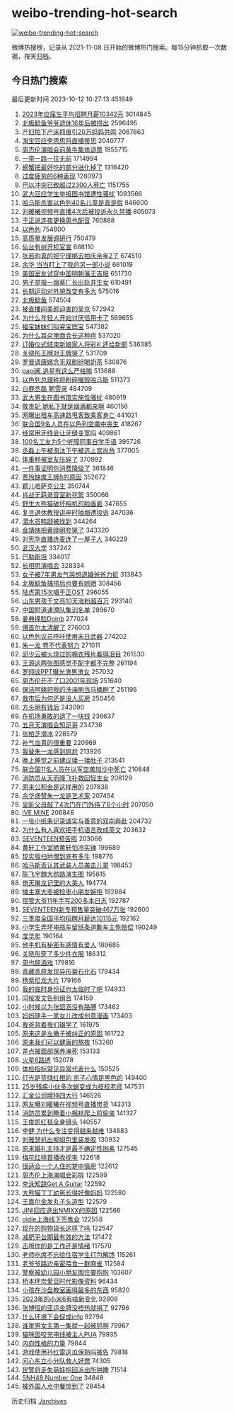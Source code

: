 # weibo-trending-hot-search

[![weibo-trending-hot-search](https://github.com/ameizi/weibo-trending-hot-search/actions/workflows/ci.yml/badge.svg)](https://github.com/ameizi/weibo-trending-hot-search/actions/workflows/ci.yml)

微博热搜榜，记录从 2021-11-08 日开始的微博热门搜索。每15分钟抓取一次数据，按天[归档](./archives)。

## 今日热门搜索

<!-- BEGIN --> 
最后更新时间 2023-10-12 10:27:13.451849 
1. [2023年应届生平均招聘月薪10342元](https://s.weibo.com/weibo?q=%232023%E5%B9%B4%E5%BA%94%E5%B1%8A%E7%94%9F%E5%B9%B3%E5%9D%87%E6%8B%9B%E8%81%98%E6%9C%88%E8%96%AA10342%E5%85%83%23&t=31&band_rank=5&Refer=top) 3014845
1. [北极鲶鱼爷爷退休16年后被捞出](https://s.weibo.com/weibo?q=%23%E5%8C%97%E6%9E%81%E9%B2%B6%E9%B1%BC%E7%88%B7%E7%88%B7%E9%80%80%E4%BC%9116%E5%B9%B4%E5%90%8E%E8%A2%AB%E6%8D%9E%E5%87%BA%23&t=31&band_rank=34&Refer=top) 2596495
1. [产妇拍下产床抓痕引20万妈妈共鸣](https://s.weibo.com/weibo?q=%23%E4%BA%A7%E5%A6%87%E6%8B%8D%E4%B8%8B%E4%BA%A7%E5%BA%8A%E6%8A%93%E7%97%95%E5%BC%9520%E4%B8%87%E5%A6%88%E5%A6%88%E5%85%B1%E9%B8%A3%23&t=31&band_rank=2&Refer=top) 2087863
1. [淘宝回应李思思将直播带货](https://s.weibo.com/weibo?q=%23%E6%B7%98%E5%AE%9D%E5%9B%9E%E5%BA%94%E6%9D%8E%E6%80%9D%E6%80%9D%E5%B0%86%E7%9B%B4%E6%92%AD%E5%B8%A6%E8%B4%A7%23&t=31&band_rank=2&Refer=top) 2040777
1. [周杰伦演唱会前黄牛集体退票](https://s.weibo.com/weibo?q=%23%E5%91%A8%E6%9D%B0%E4%BC%A6%E6%BC%94%E5%94%B1%E4%BC%9A%E5%89%8D%E9%BB%84%E7%89%9B%E9%9B%86%E4%BD%93%E9%80%80%E7%A5%A8%23&t=31&band_rank=31&Refer=top) 1955715
1. [一带一路一往无前](https://s.weibo.com/weibo?q=%23%E4%B8%80%E5%B8%A6%E4%B8%80%E8%B7%AF%E4%B8%80%E5%BE%80%E6%97%A0%E5%89%8D%23&t=31&band_rank=3&Refer=top) 1714994
1. [螃蟹把最好吃的部分进化掉了](https://s.weibo.com/weibo?q=%E8%9E%83%E8%9F%B9%E6%8A%8A%E6%9C%80%E5%A5%BD%E5%90%83%E7%9A%84%E9%83%A8%E5%88%86%E8%BF%9B%E5%8C%96%E6%8E%89%E4%BA%86&t=31&band_rank=1&Refer=top) 1316420
1. [过度疲劳的6种表现](https://s.weibo.com/weibo?q=%23%E8%BF%87%E5%BA%A6%E7%96%B2%E5%8A%B3%E7%9A%846%E7%A7%8D%E8%A1%A8%E7%8E%B0%23&t=31&band_rank=32&Refer=top) 1280973
1. [巴以冲突已致超过2300人死亡](https://s.weibo.com/weibo?q=%23%E5%B7%B4%E4%BB%A5%E5%86%B2%E7%AA%81%E5%B7%B2%E8%87%B4%E8%B6%85%E8%BF%872300%E4%BA%BA%E6%AD%BB%E4%BA%A1%23&t=31&band_rank=6&Refer=top) 1151755
1. [武大回应学生举报图书馆遭性骚扰](https://s.weibo.com/weibo?q=%23%E6%AD%A6%E5%A4%A7%E5%9B%9E%E5%BA%94%E5%AD%A6%E7%94%9F%E4%B8%BE%E6%8A%A5%E5%9B%BE%E4%B9%A6%E9%A6%86%E9%81%AD%E6%80%A7%E9%AA%9A%E6%89%B0%23&t=31&band_rank=16&Refer=top) 1093566
1. [哈马斯杀害以色列40名儿童是真是假](https://s.weibo.com/weibo?q=%23%E5%93%88%E9%A9%AC%E6%96%AF%E6%9D%80%E5%AE%B3%E4%BB%A5%E8%89%B2%E5%88%9740%E5%90%8D%E5%84%BF%E7%AB%A5%E6%98%AF%E7%9C%9F%E6%98%AF%E5%81%87%23&t=31&band_rank=50&Refer=top) 846600
1. [刘暖曦视频号直播4次后被投诉永久禁播](https://s.weibo.com/weibo?q=%23%E5%88%98%E6%9A%96%E6%9B%A6%E8%A7%86%E9%A2%91%E5%8F%B7%E7%9B%B4%E6%92%AD4%E6%AC%A1%E5%90%8E%E8%A2%AB%E6%8A%95%E8%AF%89%E6%B0%B8%E4%B9%85%E7%A6%81%E6%92%AD%23&t=31&band_rank=5&Refer=top) 805073
1. [于正说连夜更换周也配音](https://s.weibo.com/weibo?q=%23%E4%BA%8E%E6%AD%A3%E8%AF%B4%E8%BF%9E%E5%A4%9C%E6%9B%B4%E6%8D%A2%E5%91%A8%E4%B9%9F%E9%85%8D%E9%9F%B3%23&t=31&band_rank=7&Refer=top) 760888
1. [以色列](https://s.weibo.com/weibo?q=%23%E4%BB%A5%E8%89%B2%E5%88%97%23&t=31&band_rank=9&Refer=top) 754800
1. [高质量发展调研行](https://s.weibo.com/weibo?q=%23%E9%AB%98%E8%B4%A8%E9%87%8F%E5%8F%91%E5%B1%95%E8%B0%83%E7%A0%94%E8%A1%8C%23&t=31&band_rank=3&Refer=top) 750479
1. [仙台有树开机官宣](https://s.weibo.com/weibo?q=%23%E4%BB%99%E5%8F%B0%E6%9C%89%E6%A0%91%E5%BC%80%E6%9C%BA%E5%AE%98%E5%AE%A3%23&t=31&band_rank=9&Refer=top) 688110
1. [张若昀真的把宁理绑去拍庆余年2了](https://s.weibo.com/weibo?q=%23%E5%BC%A0%E8%8B%A5%E6%98%80%E7%9C%9F%E7%9A%84%E6%8A%8A%E5%AE%81%E7%90%86%E7%BB%91%E5%8E%BB%E6%8B%8D%E5%BA%86%E4%BD%99%E5%B9%B42%E4%BA%86%23&t=31&band_rank=35&Refer=top) 674510
1. [余华 当当盯上了我的另一部小说](https://s.weibo.com/weibo?q=%E4%BD%99%E5%8D%8E%20%E5%BD%93%E5%BD%93%E7%9B%AF%E4%B8%8A%E4%BA%86%E6%88%91%E7%9A%84%E5%8F%A6%E4%B8%80%E9%83%A8%E5%B0%8F%E8%AF%B4&t=31&band_rank=7&Refer=top) 661019
1. [美国室友试穿中国明朝藩王吉服](https://s.weibo.com/weibo?q=%23%E7%BE%8E%E5%9B%BD%E5%AE%A4%E5%8F%8B%E8%AF%95%E7%A9%BF%E4%B8%AD%E5%9B%BD%E6%98%8E%E6%9C%9D%E8%97%A9%E7%8E%8B%E5%90%89%E6%9C%8D%23&t=31&band_rank=14&Refer=top) 651730
1. [男子举报一烟草厂长出轨并生女](https://s.weibo.com/weibo?q=%23%E7%94%B7%E5%AD%90%E4%B8%BE%E6%8A%A5%E4%B8%80%E7%83%9F%E8%8D%89%E5%8E%82%E9%95%BF%E5%87%BA%E8%BD%A8%E5%B9%B6%E7%94%9F%E5%A5%B3%23&t=31&band_rank=15&Refer=top) 610491
1. [长期运动对外貌改变有多大](https://s.weibo.com/weibo?q=%23%E9%95%BF%E6%9C%9F%E8%BF%90%E5%8A%A8%E5%AF%B9%E5%A4%96%E8%B2%8C%E6%94%B9%E5%8F%98%E6%9C%89%E5%A4%9A%E5%A4%A7%23&t=31&band_rank=31&Refer=top) 575016
1. [北极鲶鱼](https://s.weibo.com/weibo?q=%E5%8C%97%E6%9E%81%E9%B2%B6%E9%B1%BC&t=31&band_rank=12&Refer=top) 574504
1. [被直播间美颜迫害的吴京](https://s.weibo.com/weibo?q=%23%E8%A2%AB%E7%9B%B4%E6%92%AD%E9%97%B4%E7%BE%8E%E9%A2%9C%E8%BF%AB%E5%AE%B3%E7%9A%84%E5%90%B4%E4%BA%AC%23&t=31&band_rank=13&Refer=top) 572942
1. [为什么年轻人开始讨厌信用卡了](https://s.weibo.com/weibo?q=%23%E4%B8%BA%E4%BB%80%E4%B9%88%E5%B9%B4%E8%BD%BB%E4%BA%BA%E5%BC%80%E5%A7%8B%E8%AE%A8%E5%8E%8C%E4%BF%A1%E7%94%A8%E5%8D%A1%E4%BA%86%23&t=31&band_rank=34&Refer=top) 569655
1. [福宝妹妹们叫睿宝辉宝](https://s.weibo.com/weibo?q=%23%E7%A6%8F%E5%AE%9D%E5%A6%B9%E5%A6%B9%E4%BB%AC%E5%8F%AB%E7%9D%BF%E5%AE%9D%E8%BE%89%E5%AE%9D%23&t=31&band_rank=10&Refer=top) 547382
1. [为什么耳朵里面会长这种痘](https://s.weibo.com/weibo?q=%23%E4%B8%BA%E4%BB%80%E4%B9%88%E8%80%B3%E6%9C%B5%E9%87%8C%E9%9D%A2%E4%BC%9A%E9%95%BF%E8%BF%99%E7%A7%8D%E7%97%98%23&t=31&band_rank=12&Refer=top) 537020
1. [订婚仪式结束新娘家人将彩礼还给新郎](https://s.weibo.com/weibo?q=%23%E8%AE%A2%E5%A9%9A%E4%BB%AA%E5%BC%8F%E7%BB%93%E6%9D%9F%E6%96%B0%E5%A8%98%E5%AE%B6%E4%BA%BA%E5%B0%86%E5%BD%A9%E7%A4%BC%E8%BF%98%E7%BB%99%E6%96%B0%E9%83%8E%23&t=31&band_rank=30&Refer=top) 536385
1. [关晓彤王牌对王牌哭了](https://s.weibo.com/weibo?q=%23%E5%85%B3%E6%99%93%E5%BD%A4%E7%8E%8B%E7%89%8C%E5%AF%B9%E7%8E%8B%E7%89%8C%E5%93%AD%E4%BA%86%23&t=31&band_rank=15&Refer=top) 531709
1. [罗晋请唐嫣念无双剧组喝奶茶](https://s.weibo.com/weibo?q=%23%E7%BD%97%E6%99%8B%E8%AF%B7%E5%94%90%E5%AB%A3%E5%BF%B5%E6%97%A0%E5%8F%8C%E5%89%A7%E7%BB%84%E5%96%9D%E5%A5%B6%E8%8C%B6%23&t=31&band_rank=16&Refer=top) 530876
1. [papi酱 追星有这么严格嘛](https://s.weibo.com/weibo?q=papi%E9%85%B1%20%E8%BF%BD%E6%98%9F%E6%9C%89%E8%BF%99%E4%B9%88%E4%B8%A5%E6%A0%BC%E5%98%9B&t=31&band_rank=4&Refer=top) 513688
1. [以色列总理称将粉碎摧毁哈马斯](https://s.weibo.com/weibo?q=%23%E4%BB%A5%E8%89%B2%E5%88%97%E6%80%BB%E7%90%86%E7%A7%B0%E5%B0%86%E7%B2%89%E7%A2%8E%E6%91%A7%E6%AF%81%E5%93%88%E9%A9%AC%E6%96%AF%23&t=31&band_rank=12&Refer=top) 511373
1. [白鹿丞磊 朝雪录](https://s.weibo.com/weibo?q=%E7%99%BD%E9%B9%BF%E4%B8%9E%E7%A3%8A%20%E6%9C%9D%E9%9B%AA%E5%BD%95&t=31&band_rank=2&Refer=top) 484709
1. [武大男生在图书馆实施性骚扰](https://s.weibo.com/weibo?q=%23%E6%AD%A6%E5%A4%A7%E7%94%B7%E7%94%9F%E5%9C%A8%E5%9B%BE%E4%B9%A6%E9%A6%86%E5%AE%9E%E6%96%BD%E6%80%A7%E9%AA%9A%E6%89%B0%23&t=31&band_rank=11&Refer=top) 480919
1. [敬贵妃 她私下就是烟酒都来啊](https://s.weibo.com/weibo?q=%E6%95%AC%E8%B4%B5%E5%A6%83%20%E5%A5%B9%E7%A7%81%E4%B8%8B%E5%B0%B1%E6%98%AF%E7%83%9F%E9%85%92%E9%83%BD%E6%9D%A5%E5%95%8A&t=31&band_rank=5&Refer=top) 460156
1. [网曝出租车高速路甩客致乘客身亡](https://s.weibo.com/weibo?q=%23%E7%BD%91%E6%9B%9D%E5%87%BA%E7%A7%9F%E8%BD%A6%E9%AB%98%E9%80%9F%E8%B7%AF%E7%94%A9%E5%AE%A2%E8%87%B4%E4%B9%98%E5%AE%A2%E8%BA%AB%E4%BA%A1%23&t=31&band_rank=50&Refer=top) 441021
1. [联合国9名人员在以色列空袭中丧生](https://s.weibo.com/weibo?q=%23%E8%81%94%E5%90%88%E5%9B%BD9%E5%90%8D%E4%BA%BA%E5%91%98%E5%9C%A8%E4%BB%A5%E8%89%B2%E5%88%97%E7%A9%BA%E8%A2%AD%E4%B8%AD%E4%B8%A7%E7%94%9F%23&t=31&band_rank=6&Refer=top) 418267
1. [经常用牙线会让牙缝变宽吗](https://s.weibo.com/weibo?q=%23%E7%BB%8F%E5%B8%B8%E7%94%A8%E7%89%99%E7%BA%BF%E4%BC%9A%E8%AE%A9%E7%89%99%E7%BC%9D%E5%8F%98%E5%AE%BD%E5%90%97%23&t=31&band_rank=32&Refer=top) 409861
1. [100名工友为5个听障同事自学手语](https://s.weibo.com/weibo?q=%23100%E5%90%8D%E5%B7%A5%E5%8F%8B%E4%B8%BA5%E4%B8%AA%E5%90%AC%E9%9A%9C%E5%90%8C%E4%BA%8B%E8%87%AA%E5%AD%A6%E6%89%8B%E8%AF%AD%23&t=31&band_rank=15&Refer=top) 395726
1. [丞磊上午被淘汰下午被选上宫尚角](https://s.weibo.com/weibo?q=%23%E4%B8%9E%E7%A3%8A%E4%B8%8A%E5%8D%88%E8%A2%AB%E6%B7%98%E6%B1%B0%E4%B8%8B%E5%8D%88%E8%A2%AB%E9%80%89%E4%B8%8A%E5%AE%AB%E5%B0%9A%E8%A7%92%23&t=31&band_rank=19&Refer=top) 377005
1. [体重秤被室友压碎了](https://s.weibo.com/weibo?q=%23%E4%BD%93%E9%87%8D%E7%A7%A4%E8%A2%AB%E5%AE%A4%E5%8F%8B%E5%8E%8B%E7%A2%8E%E4%BA%86%23&t=31&band_rank=49&Refer=top) 370992
1. [一件事证明你消费降级了](https://s.weibo.com/weibo?q=%23%E4%B8%80%E4%BB%B6%E4%BA%8B%E8%AF%81%E6%98%8E%E4%BD%A0%E6%B6%88%E8%B4%B9%E9%99%8D%E7%BA%A7%E4%BA%86%23&t=31&band_rank=22&Refer=top) 361846
1. [贾玲缺席王牌8的原因](https://s.weibo.com/weibo?q=%23%E8%B4%BE%E7%8E%B2%E7%BC%BA%E5%B8%AD%E7%8E%8B%E7%89%8C8%E7%9A%84%E5%8E%9F%E5%9B%A0%23&t=31&band_rank=7&Refer=top) 352672
1. [颖儿哈萨克公主](https://s.weibo.com/weibo?q=%23%E9%A2%96%E5%84%BF%E5%93%88%E8%90%A8%E5%85%8B%E5%85%AC%E4%B8%BB%23&t=31&band_rank=18&Refer=top) 350744
1. [肖战无羁录音室新花絮](https://s.weibo.com/weibo?q=%23%E8%82%96%E6%88%98%E6%97%A0%E7%BE%81%E5%BD%95%E9%9F%B3%E5%AE%A4%E6%96%B0%E8%8A%B1%E7%B5%AE%23&t=31&band_rank=8&Refer=top) 350066
1. [野生大熊猫破坏相机怼脸画面](https://s.weibo.com/weibo?q=%23%E9%87%8E%E7%94%9F%E5%A4%A7%E7%86%8A%E7%8C%AB%E7%A0%B4%E5%9D%8F%E7%9B%B8%E6%9C%BA%E6%80%BC%E8%84%B8%E7%94%BB%E9%9D%A2%23&t=31&band_rank=18&Refer=top) 347655
1. [复旦退休教授讲座时抽烟遭投诉](https://s.weibo.com/weibo?q=%23%E5%A4%8D%E6%97%A6%E9%80%80%E4%BC%91%E6%95%99%E6%8E%88%E8%AE%B2%E5%BA%A7%E6%97%B6%E6%8A%BD%E7%83%9F%E9%81%AD%E6%8A%95%E8%AF%89%23&t=31&band_rank=9&Refer=top) 347036
1. [潜水员韩颋被找到](https://s.weibo.com/weibo?q=%23%E6%BD%9C%E6%B0%B4%E5%91%98%E9%9F%A9%E9%A2%8B%E8%A2%AB%E6%89%BE%E5%88%B0%23&t=31&band_rank=10&Refer=top) 344264
1. [金靖快把黄晓明夸哭了](https://s.weibo.com/weibo?q=%23%E9%87%91%E9%9D%96%E5%BF%AB%E6%8A%8A%E9%BB%84%E6%99%93%E6%98%8E%E5%A4%B8%E5%93%AD%E4%BA%86%23&t=31&band_rank=19&Refer=top) 343320
1. [刘宪华直播连麦连了一屋子人](https://s.weibo.com/weibo?q=%23%E5%88%98%E5%AE%AA%E5%8D%8E%E7%9B%B4%E6%92%AD%E8%BF%9E%E9%BA%A6%E8%BF%9E%E4%BA%86%E4%B8%80%E5%B1%8B%E5%AD%90%E4%BA%BA%23&t=31&band_rank=12&Refer=top) 340229
1. [武汉大学](https://s.weibo.com/weibo?q=%E6%AD%A6%E6%B1%89%E5%A4%A7%E5%AD%A6&t=31&band_rank=13&Refer=top) 337242
1. [巴勒斯坦](https://s.weibo.com/weibo?q=%23%E5%B7%B4%E5%8B%92%E6%96%AF%E5%9D%A6%23&t=31&band_rank=14&Refer=top) 334017
1. [长相思演唱会](https://s.weibo.com/weibo?q=%23%E9%95%BF%E7%9B%B8%E6%80%9D%E6%BC%94%E5%94%B1%E4%BC%9A%23&t=31&band_rank=24&Refer=top) 328334
1. [女子被7年男友气哭想退婚爸爸力挺](https://s.weibo.com/weibo?q=%23%E5%A5%B3%E5%AD%90%E8%A2%AB7%E5%B9%B4%E7%94%B7%E5%8F%8B%E6%B0%94%E5%93%AD%E6%83%B3%E9%80%80%E5%A9%9A%E7%88%B8%E7%88%B8%E5%8A%9B%E6%8C%BA%23&t=31&band_rank=32&Refer=top) 313843
1. [北极鲶鱼捕捞后也要有晾晒](https://s.weibo.com/weibo?q=%23%E5%8C%97%E6%9E%81%E9%B2%B6%E9%B1%BC%E6%8D%95%E6%8D%9E%E5%90%8E%E4%B9%9F%E8%A6%81%E6%9C%89%E6%99%BE%E6%99%92%23&t=31&band_rank=22&Refer=top) 308456
1. [陆虎第15次唱于正OST](https://s.weibo.com/weibo?q=%23%E9%99%86%E8%99%8E%E7%AC%AC15%E6%AC%A1%E5%94%B1%E4%BA%8E%E6%AD%A3OST%23&t=31&band_rank=19&Refer=top) 296055
1. [山东男孩于文亮10天涨粉超百万](https://s.weibo.com/weibo?q=%23%E5%B1%B1%E4%B8%9C%E7%94%B7%E5%AD%A9%E4%BA%8E%E6%96%87%E4%BA%AE10%E5%A4%A9%E6%B6%A8%E7%B2%89%E8%B6%85%E7%99%BE%E4%B8%87%23&t=31&band_rank=26&Refer=top) 293140
1. [中国短道速滑队集训名单](https://s.weibo.com/weibo?q=%23%E4%B8%AD%E5%9B%BD%E7%9F%AD%E9%81%93%E9%80%9F%E6%BB%91%E9%98%9F%E9%9B%86%E8%AE%AD%E5%90%8D%E5%8D%95%23&t=31&band_rank=40&Refer=top) 289670
1. [姜典撞脸Doinb](https://s.weibo.com/weibo?q=%23%E5%A7%9C%E5%85%B8%E6%92%9E%E8%84%B8Doinb%23&t=31&band_rank=16&Refer=top) 277024
1. [傅首尔太清醒了](https://s.weibo.com/weibo?q=%E5%82%85%E9%A6%96%E5%B0%94%E5%A4%AA%E6%B8%85%E9%86%92%E4%BA%86&t=31&band_rank=27&Refer=top) 276003
1. [以色列议员呼吁使用末日武器](https://s.weibo.com/weibo?q=%23%E4%BB%A5%E8%89%B2%E5%88%97%E8%AE%AE%E5%91%98%E5%91%BC%E5%90%81%E4%BD%BF%E7%94%A8%E6%9C%AB%E6%97%A5%E6%AD%A6%E5%99%A8%23&t=31&band_rank=17&Refer=top) 274202
1. [朱一龙 卷不代表努力](https://s.weibo.com/weibo?q=%E6%9C%B1%E4%B8%80%E9%BE%99%20%E5%8D%B7%E4%B8%8D%E4%BB%A3%E8%A1%A8%E5%8A%AA%E5%8A%9B&t=31&band_rank=28&Refer=top) 271011
1. [邱少云被火烧过的棉衣残片看得泪目](https://s.weibo.com/weibo?q=%23%E9%82%B1%E5%B0%91%E4%BA%91%E8%A2%AB%E7%81%AB%E7%83%A7%E8%BF%87%E7%9A%84%E6%A3%89%E8%A1%A3%E6%AE%8B%E7%89%87%E7%9C%8B%E5%BE%97%E6%B3%AA%E7%9B%AE%23&t=31&band_rank=28&Refer=top) 261530
1. [王源这两张图感觉不配字都不完整](https://s.weibo.com/weibo?q=%23%E7%8E%8B%E6%BA%90%E8%BF%99%E4%B8%A4%E5%BC%A0%E5%9B%BE%E6%84%9F%E8%A7%89%E4%B8%8D%E9%85%8D%E5%AD%97%E9%83%BD%E4%B8%8D%E5%AE%8C%E6%95%B4%23&t=31&band_rank=18&Refer=top) 261194
1. [罗翔谈PPT曝光渣男渣女](https://s.weibo.com/weibo?q=%23%E7%BD%97%E7%BF%94%E8%B0%88PPT%E6%9B%9D%E5%85%89%E6%B8%A3%E7%94%B7%E6%B8%A3%E5%A5%B3%23&t=31&band_rank=19&Refer=top) 257032
1. [周杰伦开不了口2001年现场](https://s.weibo.com/weibo?q=%E5%91%A8%E6%9D%B0%E4%BC%A6%E5%BC%80%E4%B8%8D%E4%BA%86%E5%8F%A32001%E5%B9%B4%E7%8E%B0%E5%9C%BA&t=31&band_rank=30&Refer=top) 251640
1. [保洁阿姨把我的洗澡刷当马桶刷了](https://s.weibo.com/weibo?q=%23%E4%BF%9D%E6%B4%81%E9%98%BF%E5%A7%A8%E6%8A%8A%E6%88%91%E7%9A%84%E6%B4%97%E6%BE%A1%E5%88%B7%E5%BD%93%E9%A9%AC%E6%A1%B6%E5%88%B7%E4%BA%86%23&t=31&band_rank=31&Refer=top) 251196
1. [救市后为何还是没人买房](https://s.weibo.com/weibo?q=%23%E6%95%91%E5%B8%82%E5%90%8E%E4%B8%BA%E4%BD%95%E8%BF%98%E6%98%AF%E6%B2%A1%E4%BA%BA%E4%B9%B0%E6%88%BF%23&t=31&band_rank=44&Refer=top) 250456
1. [方头明有钱后](https://s.weibo.com/weibo?q=%23%E6%96%B9%E5%A4%B4%E6%98%8E%E6%9C%89%E9%92%B1%E5%90%8E%23&t=31&band_rank=31&Refer=top) 243090
1. [在机场勇敢的退了一块钱](https://s.weibo.com/weibo?q=%23%E5%9C%A8%E6%9C%BA%E5%9C%BA%E5%8B%87%E6%95%A2%E7%9A%84%E9%80%80%E4%BA%86%E4%B8%80%E5%9D%97%E9%92%B1%23&t=31&band_rank=34&Refer=top) 236637
1. [五月天演唱会知足哥](https://s.weibo.com/weibo?q=%23%E4%BA%94%E6%9C%88%E5%A4%A9%E6%BC%94%E5%94%B1%E4%BC%9A%E7%9F%A5%E8%B6%B3%E5%93%A5%23&t=31&band_rank=32&Refer=top) 234736
1. [张柏芝滑冰](https://s.weibo.com/weibo?q=%E5%BC%A0%E6%9F%8F%E8%8A%9D%E6%BB%91%E5%86%B0&t=31&band_rank=26&Refer=top) 228579
1. [补气血真的很重要](https://s.weibo.com/weibo?q=%E8%A1%A5%E6%B0%94%E8%A1%80%E7%9C%9F%E7%9A%84%E5%BE%88%E9%87%8D%E8%A6%81&t=31&band_rank=22&Refer=top) 220969
1. [我替朱一龙感到尴尬](https://s.weibo.com/weibo?q=%23%E6%88%91%E6%9B%BF%E6%9C%B1%E4%B8%80%E9%BE%99%E6%84%9F%E5%88%B0%E5%B0%B4%E5%B0%AC%23&t=31&band_rank=20&Refer=top) 213926
1. [晚上睡觉之前建议揉一揉肚子](https://s.weibo.com/weibo?q=%23%E6%99%9A%E4%B8%8A%E7%9D%A1%E8%A7%89%E4%B9%8B%E5%89%8D%E5%BB%BA%E8%AE%AE%E6%8F%89%E4%B8%80%E6%8F%89%E8%82%9A%E5%AD%90%23&t=31&band_rank=21&Refer=top) 213541
1. [联合国11名人员在以军空袭加沙中死亡](https://s.weibo.com/weibo?q=%23%E8%81%94%E5%90%88%E5%9B%BD11%E5%90%8D%E4%BA%BA%E5%91%98%E5%9C%A8%E4%BB%A5%E5%86%9B%E7%A9%BA%E8%A2%AD%E5%8A%A0%E6%B2%99%E4%B8%AD%E6%AD%BB%E4%BA%A1%23&t=31&band_rank=32&Refer=top) 210848
1. [消防员从天而降飞扑救回轻生女](https://s.weibo.com/weibo?q=%23%E6%B6%88%E9%98%B2%E5%91%98%E4%BB%8E%E5%A4%A9%E8%80%8C%E9%99%8D%E9%A3%9E%E6%89%91%E6%95%91%E5%9B%9E%E8%BD%BB%E7%94%9F%E5%A5%B3%23&t=31&band_rank=28&Refer=top) 208129
1. [原来公积金是这样用的](https://s.weibo.com/weibo?q=%23%E5%8E%9F%E6%9D%A5%E5%85%AC%E7%A7%AF%E9%87%91%E6%98%AF%E8%BF%99%E6%A0%B7%E7%94%A8%E7%9A%84%23&t=31&band_rank=23&Refer=top) 207838
1. [余华盛赞朱一龙是艺术家](https://s.weibo.com/weibo?q=%23%E4%BD%99%E5%8D%8E%E7%9B%9B%E8%B5%9E%E6%9C%B1%E4%B8%80%E9%BE%99%E6%98%AF%E8%89%BA%E6%9C%AF%E5%AE%B6%23&t=31&band_rank=18&Refer=top) 207454
1. [吴昕父母敲了4次门在门外待了6个小时](https://s.weibo.com/weibo?q=%23%E5%90%B4%E6%98%95%E7%88%B6%E6%AF%8D%E6%95%B2%E4%BA%864%E6%AC%A1%E9%97%A8%E5%9C%A8%E9%97%A8%E5%A4%96%E5%BE%85%E4%BA%866%E4%B8%AA%E5%B0%8F%E6%97%B6%23&t=31&band_rank=24&Refer=top) 207050
1. [IVE MINE](https://s.weibo.com/weibo?q=IVE%20MINE&t=31&band_rank=36&Refer=top) 206848
1. [一张小纸条记录诚实与善意的双向奔赴](https://s.weibo.com/weibo?q=%23%E4%B8%80%E5%BC%A0%E5%B0%8F%E7%BA%B8%E6%9D%A1%E8%AE%B0%E5%BD%95%E8%AF%9A%E5%AE%9E%E4%B8%8E%E5%96%84%E6%84%8F%E7%9A%84%E5%8F%8C%E5%90%91%E5%A5%94%E8%B5%B4%23&t=31&band_rank=34&Refer=top) 204732
1. [为什么有人喜欢把手机语言改成英文](https://s.weibo.com/weibo?q=%23%E4%B8%BA%E4%BB%80%E4%B9%88%E6%9C%89%E4%BA%BA%E5%96%9C%E6%AC%A2%E6%8A%8A%E6%89%8B%E6%9C%BA%E8%AF%AD%E8%A8%80%E6%94%B9%E6%88%90%E8%8B%B1%E6%96%87%23&t=31&band_rank=25&Refer=top) 203632
1. [SEVENTEEN预告照](https://s.weibo.com/weibo?q=SEVENTEEN%E9%A2%84%E5%91%8A%E7%85%A7&t=31&band_rank=26&Refer=top) 203066
1. [黄轩工作室晒黄轩怕冷实锤](https://s.weibo.com/weibo?q=%23%E9%BB%84%E8%BD%A9%E5%B7%A5%E4%BD%9C%E5%AE%A4%E6%99%92%E9%BB%84%E8%BD%A9%E6%80%95%E5%86%B7%E5%AE%9E%E9%94%A4%23&t=31&band_rank=37&Refer=top) 199689
1. [现实版扫地僧到底有多牛](https://s.weibo.com/weibo?q=%23%E7%8E%B0%E5%AE%9E%E7%89%88%E6%89%AB%E5%9C%B0%E5%83%A7%E5%88%B0%E5%BA%95%E6%9C%89%E5%A4%9A%E7%89%9B%23&t=31&band_rank=35&Refer=top) 198776
1. [哈马斯否认其武装人员袭击儿童](https://s.weibo.com/weibo?q=%23%E5%93%88%E9%A9%AC%E6%96%AF%E5%90%A6%E8%AE%A4%E5%85%B6%E6%AD%A6%E8%A3%85%E4%BA%BA%E5%91%98%E8%A2%AD%E5%87%BB%E5%84%BF%E7%AB%A5%23&t=31&band_rank=36&Refer=top) 198453
1. [陈飞宇魏大勋路演生图](https://s.weibo.com/weibo?q=%23%E9%99%88%E9%A3%9E%E5%AE%87%E9%AD%8F%E5%A4%A7%E5%8B%8B%E8%B7%AF%E6%BC%94%E7%94%9F%E5%9B%BE%23&t=31&band_rank=37&Refer=top) 195615
1. [倚天屠龙记里的大美人](https://s.weibo.com/weibo?q=%E5%80%9A%E5%A4%A9%E5%B1%A0%E9%BE%99%E8%AE%B0%E9%87%8C%E7%9A%84%E5%A4%A7%E7%BE%8E%E4%BA%BA&t=31&band_rank=27&Refer=top) 194774
1. [摊主塞大枣被捡枣小朋友婉拒](https://s.weibo.com/weibo?q=%23%E6%91%8A%E4%B8%BB%E5%A1%9E%E5%A4%A7%E6%9E%A3%E8%A2%AB%E6%8D%A1%E6%9E%A3%E5%B0%8F%E6%9C%8B%E5%8F%8B%E5%A9%89%E6%8B%92%23&t=31&band_rank=36&Refer=top) 192884
1. [宿管大爷11年手写200多本日志](https://s.weibo.com/weibo?q=%23%E5%AE%BF%E7%AE%A1%E5%A4%A7%E7%88%B711%E5%B9%B4%E6%89%8B%E5%86%99200%E5%A4%9A%E6%9C%AC%E6%97%A5%E5%BF%97%23&t=31&band_rank=38&Refer=top) 192787
1. [SEVENTEEN新专预售量突破467万张](https://s.weibo.com/weibo?q=%23SEVENTEEN%E6%96%B0%E4%B8%93%E9%A2%84%E5%94%AE%E9%87%8F%E7%AA%81%E7%A0%B4467%E4%B8%87%E5%BC%A0%23&t=31&band_rank=37&Refer=top) 192600
1. [三季度全国平均招聘月薪达10115元](https://s.weibo.com/weibo?q=%23%E4%B8%89%E5%AD%A3%E5%BA%A6%E5%85%A8%E5%9B%BD%E5%B9%B3%E5%9D%87%E6%8B%9B%E8%81%98%E6%9C%88%E8%96%AA%E8%BE%BE10115%E5%85%83%23&t=31&band_rank=38&Refer=top) 192162
1. [小学生弄坏电瓶车留纸条道歉车主免赔偿](https://s.weibo.com/weibo?q=%23%E5%B0%8F%E5%AD%A6%E7%94%9F%E5%BC%84%E5%9D%8F%E7%94%B5%E7%93%B6%E8%BD%A6%E7%95%99%E7%BA%B8%E6%9D%A1%E9%81%93%E6%AD%89%E8%BD%A6%E4%B8%BB%E5%85%8D%E8%B5%94%E5%81%BF%23&t=31&band_rank=39&Refer=top) 190249
1. [度华年](https://s.weibo.com/weibo?q=%E5%BA%A6%E5%8D%8E%E5%B9%B4&t=31&band_rank=40&Refer=top) 190164
1. [他手机有秘密有感情有爱人](https://s.weibo.com/weibo?q=%E4%BB%96%E6%89%8B%E6%9C%BA%E6%9C%89%E7%A7%98%E5%AF%86%E6%9C%89%E6%84%9F%E6%83%85%E6%9C%89%E7%88%B1%E4%BA%BA&t=31&band_rank=28&Refer=top) 189685
1. [关晓彤穿了多少件衣服](https://s.weibo.com/weibo?q=%23%E5%85%B3%E6%99%93%E5%BD%A4%E7%A9%BF%E4%BA%86%E5%A4%9A%E5%B0%91%E4%BB%B6%E8%A1%A3%E6%9C%8D%23&t=31&band_rank=42&Refer=top) 186312
1. [周也醉酒戏](https://s.weibo.com/weibo?q=%23%E5%91%A8%E4%B9%9F%E9%86%89%E9%85%92%E6%88%8F%23&t=31&band_rank=40&Refer=top) 179816
1. [青藏高原发现异形菊石化石](https://s.weibo.com/weibo?q=%23%E9%9D%92%E8%97%8F%E9%AB%98%E5%8E%9F%E5%8F%91%E7%8E%B0%E5%BC%82%E5%BD%A2%E8%8F%8A%E7%9F%B3%E5%8C%96%E7%9F%B3%23&t=31&band_rank=29&Refer=top) 179434
1. [杨紫尼龙大片](https://s.weibo.com/weibo?q=%23%E6%9D%A8%E7%B4%AB%E5%B0%BC%E9%BE%99%E5%A4%A7%E7%89%87%23&t=31&band_rank=30&Refer=top) 179166
1. [我的临时身份证也太临时了吧](https://s.weibo.com/weibo?q=%23%E6%88%91%E7%9A%84%E4%B8%B4%E6%97%B6%E8%BA%AB%E4%BB%BD%E8%AF%81%E4%B9%9F%E5%A4%AA%E4%B8%B4%E6%97%B6%E4%BA%86%E5%90%A7%23&t=31&band_rank=32&Refer=top) 174933
1. [闫桉发文告别组合](https://s.weibo.com/weibo?q=%E9%97%AB%E6%A1%89%E5%8F%91%E6%96%87%E5%91%8A%E5%88%AB%E7%BB%84%E5%90%88&t=31&band_rank=33&Refer=top) 174159
1. [小时候以为张韶涵没有胳膊](https://s.weibo.com/weibo?q=%23%E5%B0%8F%E6%97%B6%E5%80%99%E4%BB%A5%E4%B8%BA%E5%BC%A0%E9%9F%B6%E6%B6%B5%E6%B2%A1%E6%9C%89%E8%83%B3%E8%86%8A%23&t=31&band_rank=34&Refer=top) 173462
1. [妈妈随手一笔女儿改成创意漫画](https://s.weibo.com/weibo?q=%23%E5%A6%88%E5%A6%88%E9%9A%8F%E6%89%8B%E4%B8%80%E7%AC%94%E5%A5%B3%E5%84%BF%E6%94%B9%E6%88%90%E5%88%9B%E6%84%8F%E6%BC%AB%E7%94%BB%23&t=31&band_rank=46&Refer=top) 173403
1. [我爸背着我们辍学了](https://s.weibo.com/weibo?q=%23%E6%88%91%E7%88%B8%E8%83%8C%E7%9D%80%E6%88%91%E4%BB%AC%E8%BE%8D%E5%AD%A6%E4%BA%86%23&t=31&band_rank=36&Refer=top) 161975
1. [原来这是左撇子被纠正的原因](https://s.weibo.com/weibo?q=%23%E5%8E%9F%E6%9D%A5%E8%BF%99%E6%98%AF%E5%B7%A6%E6%92%87%E5%AD%90%E8%A2%AB%E7%BA%A0%E6%AD%A3%E7%9A%84%E5%8E%9F%E5%9B%A0%23&t=31&band_rank=45&Refer=top) 161722
1. [原来我们可以健康的熬夜](https://s.weibo.com/weibo?q=%E5%8E%9F%E6%9D%A5%E6%88%91%E4%BB%AC%E5%8F%AF%E4%BB%A5%E5%81%A5%E5%BA%B7%E7%9A%84%E7%86%AC%E5%A4%9C&t=31&band_rank=35&Refer=top) 153260
1. [差点被面部保养淹死](https://s.weibo.com/weibo?q=%23%E5%B7%AE%E7%82%B9%E8%A2%AB%E9%9D%A2%E9%83%A8%E4%BF%9D%E5%85%BB%E6%B7%B9%E6%AD%BB%23&t=31&band_rank=39&Refer=top) 153133
1. [火星6路透](https://s.weibo.com/weibo?q=%23%E7%81%AB%E6%98%9F6%E8%B7%AF%E9%80%8F%23&t=31&band_rank=36&Refer=top) 152078
1. [体检指标常见异常代表什么](https://s.weibo.com/weibo?q=%23%E4%BD%93%E6%A3%80%E6%8C%87%E6%A0%87%E5%B8%B8%E8%A7%81%E5%BC%82%E5%B8%B8%E4%BB%A3%E8%A1%A8%E4%BB%80%E4%B9%88%23&t=31&band_rank=43&Refer=top) 150525
1. [灯光是蓝绿红橙的 凯子心情是黑色的](https://s.weibo.com/weibo?q=%E7%81%AF%E5%85%89%E6%98%AF%E8%93%9D%E7%BB%BF%E7%BA%A2%E6%A9%99%E7%9A%84%20%E5%87%AF%E5%AD%90%E5%BF%83%E6%83%85%E6%98%AF%E9%BB%91%E8%89%B2%E7%9A%84&t=31&band_rank=35&Refer=top) 149400
1. [25岁残疾小伙多次蜕变成为技校老师](https://s.weibo.com/weibo?q=%2325%E5%B2%81%E6%AE%8B%E7%96%BE%E5%B0%8F%E4%BC%99%E5%A4%9A%E6%AC%A1%E8%9C%95%E5%8F%98%E6%88%90%E4%B8%BA%E6%8A%80%E6%A0%A1%E8%80%81%E5%B8%88%23&t=31&band_rank=50&Refer=top) 147531
1. [汇金公司增持四大行](https://s.weibo.com/weibo?q=%23%E6%B1%87%E9%87%91%E5%85%AC%E5%8F%B8%E5%A2%9E%E6%8C%81%E5%9B%9B%E5%A4%A7%E8%A1%8C%23&t=31&band_rank=50&Refer=top) 146526
1. [网友曝刘暖曦在视频号直播带货](https://s.weibo.com/weibo?q=%23%E7%BD%91%E5%8F%8B%E6%9B%9D%E5%88%98%E6%9A%96%E6%9B%A6%E5%9C%A8%E8%A7%86%E9%A2%91%E5%8F%B7%E7%9B%B4%E6%92%AD%E5%B8%A6%E8%B4%A7%23&t=31&band_rank=36&Refer=top) 143313
1. [消防员累到睡着小棉袄爬上前偷亲](https://s.weibo.com/weibo?q=%23%E6%B6%88%E9%98%B2%E5%91%98%E7%B4%AF%E5%88%B0%E7%9D%A1%E7%9D%80%E5%B0%8F%E6%A3%89%E8%A2%84%E7%88%AC%E4%B8%8A%E5%89%8D%E5%81%B7%E4%BA%B2%23&t=31&band_rank=30&Refer=top) 141327
1. [王俊凯红毯全身镜头](https://s.weibo.com/weibo?q=%23%E7%8E%8B%E4%BF%8A%E5%87%AF%E7%BA%A2%E6%AF%AF%E5%85%A8%E8%BA%AB%E9%95%9C%E5%A4%B4%23&t=31&band_rank=37&Refer=top) 140557
1. [李健 为什么专注变得越来越难](https://s.weibo.com/weibo?q=%E6%9D%8E%E5%81%A5%20%E4%B8%BA%E4%BB%80%E4%B9%88%E4%B8%93%E6%B3%A8%E5%8F%98%E5%BE%97%E8%B6%8A%E6%9D%A5%E8%B6%8A%E9%9A%BE&t=31&band_rank=38&Refer=top) 134883
1. [刘雅瑟扒出柳姐包里装发胶](https://s.weibo.com/weibo?q=%23%E5%88%98%E9%9B%85%E7%91%9F%E6%89%92%E5%87%BA%E6%9F%B3%E5%A7%90%E5%8C%85%E9%87%8C%E8%A3%85%E5%8F%91%E8%83%B6%23&t=31&band_rank=40&Refer=top) 130932
1. [原来婚礼主持才是最不确定性因素](https://s.weibo.com/weibo?q=%23%E5%8E%9F%E6%9D%A5%E5%A9%9A%E7%A4%BC%E4%B8%BB%E6%8C%81%E6%89%8D%E6%98%AF%E6%9C%80%E4%B8%8D%E7%A1%AE%E5%AE%9A%E6%80%A7%E5%9B%A0%E7%B4%A0%23&t=31&band_rank=41&Refer=top) 127545
1. [梅花红桃首播收视率](https://s.weibo.com/weibo?q=%23%E6%A2%85%E8%8A%B1%E7%BA%A2%E6%A1%83%E9%A6%96%E6%92%AD%E6%94%B6%E8%A7%86%E7%8E%87%23&t=31&band_rank=42&Refer=top) 122618
1. [很适合一个人住的梦中情房](https://s.weibo.com/weibo?q=%E5%BE%88%E9%80%82%E5%90%88%E4%B8%80%E4%B8%AA%E4%BA%BA%E4%BD%8F%E7%9A%84%E6%A2%A6%E4%B8%AD%E6%83%85%E6%88%BF&t=31&band_rank=43&Refer=top) 122612
1. [周杰伦上海演唱会彩排](https://s.weibo.com/weibo?q=%23%E5%91%A8%E6%9D%B0%E4%BC%A6%E4%B8%8A%E6%B5%B7%E6%BC%94%E5%94%B1%E4%BC%9A%E5%BD%A9%E6%8E%92%23&t=31&band_rank=44&Refer=top) 122599
1. [李泳知跳Get A Guitar](https://s.weibo.com/weibo?q=%E6%9D%8E%E6%B3%B3%E7%9F%A5%E8%B7%B3Get%20A%20Guitar&t=31&band_rank=45&Refer=top) 122592
1. [大熊猫丁丁幼崽长得好像妈妈](https://s.weibo.com/weibo?q=%23%E5%A4%A7%E7%86%8A%E7%8C%AB%E4%B8%81%E4%B8%81%E5%B9%BC%E5%B4%BD%E9%95%BF%E5%BE%97%E5%A5%BD%E5%83%8F%E5%A6%88%E5%A6%88%23&t=31&band_rank=46&Refer=top) 122580
1. [王嘉尔金发丸子头造型](https://s.weibo.com/weibo?q=%23%E7%8E%8B%E5%98%89%E5%B0%94%E9%87%91%E5%8F%91%E4%B8%B8%E5%AD%90%E5%A4%B4%E9%80%A0%E5%9E%8B%23&t=31&band_rank=47&Refer=top) 122579
1. [JINI回应退出NMIXX的原因](https://s.weibo.com/weibo?q=%23JINI%E5%9B%9E%E5%BA%94%E9%80%80%E5%87%BANMIXX%E7%9A%84%E5%8E%9F%E5%9B%A0%23&t=31&band_rank=48&Refer=top) 122566
1. [gidle上海线下签售会](https://s.weibo.com/weibo?q=%23gidle%E4%B8%8A%E6%B5%B7%E7%BA%BF%E4%B8%8B%E7%AD%BE%E5%94%AE%E4%BC%9A%23&t=31&band_rank=49&Refer=top) 122558
1. [现在的购物袋长这样了吗](https://s.weibo.com/weibo?q=%23%E7%8E%B0%E5%9C%A8%E7%9A%84%E8%B4%AD%E7%89%A9%E8%A2%8B%E9%95%BF%E8%BF%99%E6%A0%B7%E4%BA%86%E5%90%97%23&t=31&band_rank=50&Refer=top) 122547
1. [减肥平台期最有效的方法](https://s.weibo.com/weibo?q=%E5%87%8F%E8%82%A5%E5%B9%B3%E5%8F%B0%E6%9C%9F%E6%9C%80%E6%9C%89%E6%95%88%E7%9A%84%E6%96%B9%E6%B3%95&t=31&band_rank=46&Refer=top) 121472
1. [击垮你的是工作还是情绪](https://s.weibo.com/weibo?q=%23%E5%87%BB%E5%9E%AE%E4%BD%A0%E7%9A%84%E6%98%AF%E5%B7%A5%E4%BD%9C%E8%BF%98%E6%98%AF%E6%83%85%E7%BB%AA%23&t=31&band_rank=41&Refer=top) 117570
1. [老师吃席不忘给住宿学生打包解馋](https://s.weibo.com/weibo?q=%23%E8%80%81%E5%B8%88%E5%90%83%E5%B8%AD%E4%B8%8D%E5%BF%98%E7%BB%99%E4%BD%8F%E5%AE%BF%E5%AD%A6%E7%94%9F%E6%89%93%E5%8C%85%E8%A7%A3%E9%A6%8B%23&t=31&band_rank=43&Refer=top) 115261
1. [老爷爷路边亲密喂食一群麻雀](https://s.weibo.com/weibo?q=%23%E8%80%81%E7%88%B7%E7%88%B7%E8%B7%AF%E8%BE%B9%E4%BA%B2%E5%AF%86%E5%96%82%E9%A3%9F%E4%B8%80%E7%BE%A4%E9%BA%BB%E9%9B%80%23&t=31&band_rank=28&Refer=top) 112584
1. [警察被幼儿园小朋友围住要抱抱](https://s.weibo.com/weibo?q=%23%E8%AD%A6%E5%AF%9F%E8%A2%AB%E5%B9%BC%E5%84%BF%E5%9B%AD%E5%B0%8F%E6%9C%8B%E5%8F%8B%E5%9B%B4%E4%BD%8F%E8%A6%81%E6%8A%B1%E6%8A%B1%23&t=31&band_rank=27&Refer=top) 103607
1. [桥本环奈爱豆时代影像资料](https://s.weibo.com/weibo?q=%E6%A1%A5%E6%9C%AC%E7%8E%AF%E5%A5%88%E7%88%B1%E8%B1%86%E6%97%B6%E4%BB%A3%E5%BD%B1%E5%83%8F%E8%B5%84%E6%96%99&t=31&band_rank=35&Refer=top) 96434
1. [小孩在沙盘教室画得最多的东西](https://s.weibo.com/weibo?q=%23%E5%B0%8F%E5%AD%A9%E5%9C%A8%E6%B2%99%E7%9B%98%E6%95%99%E5%AE%A4%E7%94%BB%E5%BE%97%E6%9C%80%E5%A4%9A%E7%9A%84%E4%B8%9C%E8%A5%BF%23&t=31&band_rank=50&Refer=top) 95820
1. [2023年的小米6有啥新变化](https://s.weibo.com/weibo?q=2023%E5%B9%B4%E7%9A%84%E5%B0%8F%E7%B1%B36%E6%9C%89%E5%95%A5%E6%96%B0%E5%8F%98%E5%8C%96&t=31&band_rank=44&Refer=top) 92808
1. [张博恒的亚运金牌没捂热就捐了](https://s.weibo.com/weibo?q=%23%E5%BC%A0%E5%8D%9A%E6%81%92%E7%9A%84%E4%BA%9A%E8%BF%90%E9%87%91%E7%89%8C%E6%B2%A1%E6%8D%82%E7%83%AD%E5%B0%B1%E6%8D%90%E4%BA%86%23&t=31&band_rank=49&Refer=top) 92796
1. [什么环境下会促成infp](https://s.weibo.com/weibo?q=%E4%BB%80%E4%B9%88%E7%8E%AF%E5%A2%83%E4%B8%8B%E4%BC%9A%E4%BF%83%E6%88%90infp&t=31&band_rank=49&Refer=top) 92794
1. [谁家男女主第一集就一起被抓啊](https://s.weibo.com/weibo?q=%23%E8%B0%81%E5%AE%B6%E7%94%B7%E5%A5%B3%E4%B8%BB%E7%AC%AC%E4%B8%80%E9%9B%86%E5%B0%B1%E4%B8%80%E8%B5%B7%E8%A2%AB%E6%8A%93%E5%95%8A%23&t=31&band_rank=38&Refer=top) 79967
1. [猫咪因咬充电线被主人PUA](https://s.weibo.com/weibo?q=%E7%8C%AB%E5%92%AA%E5%9B%A0%E5%92%AC%E5%85%85%E7%94%B5%E7%BA%BF%E8%A2%AB%E4%B8%BB%E4%BA%BAPUA&t=31&band_rank=38&Refer=top) 79935
1. [内向性格的力量](https://s.weibo.com/weibo?q=%E5%86%85%E5%90%91%E6%80%A7%E6%A0%BC%E7%9A%84%E5%8A%9B%E9%87%8F&t=31&band_rank=48&Refer=top) 79844
1. [游戏使用孙红雷这瓜保熟吗被告](https://s.weibo.com/weibo?q=%23%E6%B8%B8%E6%88%8F%E4%BD%BF%E7%94%A8%E5%AD%99%E7%BA%A2%E9%9B%B7%E8%BF%99%E7%93%9C%E4%BF%9D%E7%86%9F%E5%90%97%E8%A2%AB%E5%91%8A%23&t=31&band_rank=40&Refer=top) 79818
1. [问心东立小分队救人好燃](https://s.weibo.com/weibo?q=%23%E9%97%AE%E5%BF%83%E4%B8%9C%E7%AB%8B%E5%B0%8F%E5%88%86%E9%98%9F%E6%95%91%E4%BA%BA%E5%A5%BD%E7%87%83%23&t=31&band_rank=50&Refer=top) 74305
1. [民警将走失萌娃抱回派出所哄睡](https://s.weibo.com/weibo?q=%23%E6%B0%91%E8%AD%A6%E5%B0%86%E8%B5%B0%E5%A4%B1%E8%90%8C%E5%A8%83%E6%8A%B1%E5%9B%9E%E6%B4%BE%E5%87%BA%E6%89%80%E5%93%84%E7%9D%A1%23&t=31&band_rank=37&Refer=top) 71514
1. [SNH48 Number One](https://s.weibo.com/weibo?q=SNH48%20Number%20One&t=31&band_rank=47&Refer=top) 34848
1. [被外国人点中餐惊到了](https://s.weibo.com/weibo?q=%E8%A2%AB%E5%A4%96%E5%9B%BD%E4%BA%BA%E7%82%B9%E4%B8%AD%E9%A4%90%E6%83%8A%E5%88%B0%E4%BA%86&t=31&band_rank=50&Refer=top) 28454
<!-- END -->

历史归档 [./archives](./archives)

